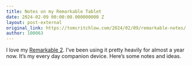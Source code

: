 ```yaml
---
title: Notes on my Remarkable Tablet
date: 2024-02-09 00:00:00.000000000 Z
layout: post-external
original_link: https://tomcritchlow.com/2024/02/09/remarkable-notes/
author: 100063
---
```


I love my [Remarkable 2](https://remarkable.com/store/remarkable-2). I’ve been using it pretty heavily for almost a year now. It’s my every day companion device. Here’s some notes and ideas.

